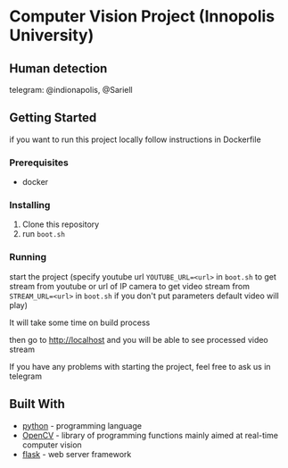 # Computer Vision Project (Innopolis University)
## Human detection

telegram: @indionapolis, @Sariell

## Getting Started

if you want to run this project locally follow instructions in Dockerfile

### Prerequisites

- docker

### Installing

1. Clone this repository
2. run ```boot.sh```

### Running

start the project (specify youtube url ```YOUTUBE_URL=<url>``` in ```boot.sh``` to get stream from youtube or url of IP camera to get video stream from ```STREAM_URL=<url>``` in ```boot.sh``` if you don't put parameters default video will play)

It will take some time on build process

then go to [http://localhost](http://localhost) and you will be able to see processed video stream

If you have any problems with starting the project, feel free to ask us in telegram

## Built With

* [python](https://www.python.org) - programming language
* [OpenCV](https://opencv.org) - library of programming functions mainly aimed at real-time computer vision
* [flask](https://flask.palletsprojects.com/en/1.1.x/) - web server framework

